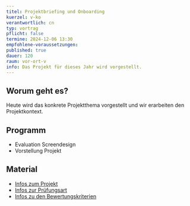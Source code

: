 ```yaml
---
titel: Projektbriefing und Onboarding
kuerzel: v-ko
verantwortlich: cn
typ: vortrag
pflicht: false
termine: 2024-12-06 13:30
empfohlene-voraussetzungen: 
published: true
dauer: 120
raum: vor-ort-v
info: Das Projekt für dieses Jahr wird vorgestellt.
---
```


## Worum geht es?

Heute wird das konkrete Projektthema vorgestellt und wir erarbeiten den Projektkontext.

## Programm
- Evaluation Screendesign
- Vorstellung Projekt

## Material
- [Infos zum Projekt](/mi-bachelor-screendesign-projekte/sd-2024/)
- [Infos zur Prüfungsart](/mi-bachelor-screendesign/projektpraesentationspruefung/)
- [Infos zu den Bewertungskriterien](/mi-bachelor-screendesign/niveaustufen/)

